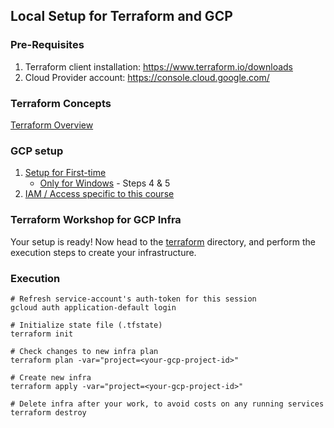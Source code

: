 ## Local Setup for Terraform and GCP

### Pre-Requisites
1. Terraform client installation: https://www.terraform.io/downloads
2. Cloud Provider account: https://console.cloud.google.com/ 

### Terraform Concepts
[Terraform Overview](1_terraform_overview.md)

### GCP setup

1. [Setup for First-time](2_gcp_overview.md#initial-setup)
    * [Only for Windows](windows.md) - Steps 4 & 5
2. [IAM / Access specific to this course](2_gcp_overview.md#setup-for-access)

### Terraform Workshop for GCP Infra
Your setup is ready!
Now head to the [terraform](terraform) directory, and perform the execution steps to create your infrastructure.


 ### Execution
 
 ```shell
 # Refresh service-account's auth-token for this session
 gcloud auth application-default login
 
 # Initialize state file (.tfstate)
 terraform init
 
 # Check changes to new infra plan
 terraform plan -var="project=<your-gcp-project-id>"
 ```
 
 ```shell
 # Create new infra
 terraform apply -var="project=<your-gcp-project-id>"
 ```
 
 ```shell
 # Delete infra after your work, to avoid costs on any running services
 terraform destroy
 ```